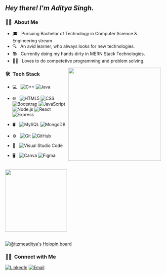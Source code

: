 <h2><i> Hey there! I'm Aditya Singh.</i></h2>

<h3> 👨‍🎓 &nbsp;About Me </h3>

- 🎓 &nbsp; Pursuing Bachelor of Technology in Computer Science & Engineering stream .
- 🔍 &nbsp; An avid learner, who always looks for new technologies.
- 📚 &nbsp; Currently doing my hands dirty in MERN Stack Technologies.
- 👨‍💻 &nbsp; Loves to do competetive programming and problem solving.

<img src="https://i.imgur.com/8MupZHY.gif" align="right" width="300px" />

<h3> 🛠 &nbsp;Tech Stack</h3>

- 💻 &nbsp;
  ![C++](https://img.shields.io/badge/-C++-333333?style=flat&logo=C%2B%2B&logoColor=00599C)
  ![Java](https://img.shields.io/badge/-Java-333333?style=flat&logo=Java&logoColor=007396)
  
- 🌐 &nbsp;
  ![HTML5](https://img.shields.io/badge/-HTML5-333333?style=flat&logo=HTML5)
  ![CSS](https://img.shields.io/badge/-CSS-333333?style=flat&logo=CSS3&logoColor=1572B6)
  ![Bootstrap](https://img.shields.io/badge/-Bootstrap-333333?style=flat&logo=bootstrap&logoColor=563D7C)
  ![JavaScript](https://img.shields.io/badge/-JavaScript-333333?style=flat&logo=javascript)
  ![Node.js](https://img.shields.io/badge/-Node.js-333333?style=flat&logo=node.js)
  ![React](https://img.shields.io/badge/-React-333333?style=flat&logo=react)
  ![Express](https://img.shields.io/badge/-Express-333333?style=flat&logo=express)
  
- 🛢 &nbsp;
  ![MySQL](https://img.shields.io/badge/-MySQL-333333?style=flat&logo=mysql)
  ![MongoDB](https://img.shields.io/badge/-MongoDB-333333?style=flat&logo=mongodb)
- ⚙️ &nbsp;
  ![Git](https://img.shields.io/badge/-Git-333333?style=flat&logo=git)
  ![GitHub](https://img.shields.io/badge/-GitHub-333333?style=flat&logo=github)
- 🔧 &nbsp;
  ![Visual Studio Code](https://img.shields.io/badge/-Visual%20Studio%20Code-333333?style=flat&logo=visual-studio-code&logoColor=007ACC)
- 🖥 &nbsp;
  ![Canva](https://img.shields.io/badge/--Canva-333333?style=flat&logo=canva)
  ![Figma](https://img.shields.io/badge/--Figma-333333?style=flat&logo=figma)

<br/>

<a href="https://github.com/AVS1508">
  <img height="200em" src="https://github-readme-stats.vercel.app/api/top-langs/?username=ItzMeAditya&theme=buefy&layout=compact" />
</a>

<br/>
<br/>

[![@itzmeaditya's Holopin board](https://holopin.me/itzmeaditya)](https://holopin.io/@itzmeaditya)

<h3> 🤝🏻 &nbsp;Connect with Me </h3>

<p align="left">
<a href="https://www.linkedin.com/in/aditya-singh-59bb08206/"><img alt="LinkedIn" src="https://img.shields.io/badge/LinkedIn-Aditya%20Singh-blue?style=flat-square&logo=linkedin"></a>
<a href="mailto:adi11102002@gmail.com"><img alt="Email" src="https://img.shields.io/badge/Email-adi11102002@gmail.com-blue?style=flat-square&logo=gmail"></a>
</p>


